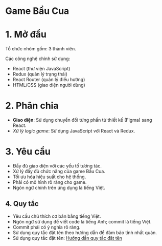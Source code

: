 # Game Bầu Cua

# 1. Mở đầu
Tổ chức nhóm gồm: 3 thành viên.

Các công nghệ chính sử dụng: 
- React (thư viện JavaScript)
- Redux (quản lý trạng thái)
- React Router (quản lý điều hướng)
- HTML/CSS (giao diện người dùng)

# 2. Phân chia
- **Giao diện**: Sử dụng chuyển đổi từng phần tử thiết kế (Figma) sang React.
- *Xử lý logic game*: Sử dụng JavaScript với React và Redux.

# 3. Yêu cầu
- Đầy đủ giao diện với các yếu tố tương tác.
- Xử lý đầy đủ chức năng của game Bầu Cua.
- Tối ưu hóa hiệu suất cho hệ thống.
- Phải có mô hình rõ ràng cho game.
- Ngôn ngữ chính trên ứng dụng là tiếng Việt.

## 4. Quy tắc
- Yêu cầu chú thích cơ bản bằng tiếng Việt.
- Ngôn ngữ sử dụng để viết code là tiếng Anh; commit là tiếng Việt.
- Commit phải có ý nghĩa rõ ràng.
- Sử dụng quy tắc đặt tên theo hướng dẫn để đảm bảo tính nhất quán.
- Sử dụng quy tắc đặt tên: [Hướng dẫn quy tắc đặt tên](https://viblo.asia/p/naming-rules-cac-quy-tac-vang-trong-lang-dat-ten-ByEZkMXE5Q0)

